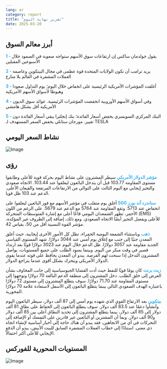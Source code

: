 ```yaml
---
lang: ar
category: report
title: "تقرير نهاية اليوم"
date: 2025-03-20
---
```



<h2>أبرز معالم السوق</h2>
<strong style="color: #2caef7;">1 - </strong> يقول جولدمان ساكس إن ارتفاعات سوق الأسهم ستواجه صعوبة في الصمود خلال الأسبوعين المقبلين

<strong style="color: #2caef7;">2 - </strong> يريد ترامب أن تكون الولايات المتحدة قوة عظمى في مجال البيتكوين وعاصمة العملات المشفرة في العالم بلا منازع


<strong style="color: #2caef7;">3 - </strong> أغلقت المؤشرات الأمريكية الرئيسية على انخفاض خلال اليوم؛ يوم التداول صعودا وهبوطا لأسواق الأسهم الأمريكية

<strong style="color: #2caef7;">4 - </strong> وفي أسواق الأسهم الأوروبية انخفضت المؤشرات الرئيسية. عوائد سوق الديون الأمريكية أقل بشكل هامشي

<strong style="color: #2caef7;">5 - </strong> البنك المركزي السويسري يخفض أسعار الفائدة؛ بنك إنجلترا يبقي أسعار الفائدة دون تغيير. مورجان ستانلي يخفض السعر المستهدف لـ TESLA



<h2>نشاط السعر اليومي</h2>
<img src="https://markleighedu.github.io/img/Mar-2025/20-Mar-2025/price.jpg" alt="Image"/>

<h2>رؤى</h2>
<strong style="color: #2caef7;">مؤشر الدولار الأمريكي</strong> سيطر المشترون على نشاط اليوم بحركة قوية للأعلى وطابقوا مستوى المقاومة 103.77 قبل أن يتدخل البائعون ليغلقوا عند 103.44. الاتجاه صعودي والتحيز إيجابي مع اليوم الثالث على التوالي من الارتفاعات المرتفعة والقيعان الأعلى. الدعم عند 103 ظل قويا.

<strong style="color: #2caef7;">ستاندرد آند بورز 500</strong> أغلق يوم متقلب في مؤشر الأسهم مع فوز البائعين ليغلقوا على انخفاض عند 5713. وتقع المقاومة عند 5764 مع الدعم عند 5679. على الرغم من اللون الأحمر، تظهر الشمعدان اليومي قاعًا أعلى مع إشارة المتوسطات المتحركة (EMS) للأعلى ويفضل التحيز أيضًا الاتجاه الصعودي. ومع ذلك، إضافة إلى الظروف غير المؤكدة، مؤشر القوة النسبية أقل من 50، بقياس 42.

<strong style="color: #2caef7;">ذهب</strong> وباستثناء الشمعة اليومية الحمراء، تظل كل الأمور الأخرى إيجابية، حيث أغلق المعدن جنبًا إلى جنب مع إغلاق يوم أمس عند 3044 دولارًا. شهد المستوى القياسي الجديد مقاومة عند 3057 دولارًا. ظل الدعم خلال اليوم عند 3023 دولارًا قويًا بعد ارتداد قصير في وقت مبكر من اليوم. وبينما يسود الطلب على جميع المستويات، يواصل المشترون التدخل إذا سنحت لهم الفرصة. يبدو أن المعدن يحافظ على قوته عندما يقوى الدولار الأمريكي ويتحرك بشكل أقوى عندما يتراجع الدولار.

<strong style="color: #2caef7;">زيت برنت</strong> كان يومًا قويًا للنفط حيث أدت القضايا الجيوسياسية إلى جانب المخاوف بشأن العرض إلى خلق الطلب. دخل المشترون إلى منطقة الدعم البالغة 70 دولارًا وتوجهوا إلى مستوى المقاومة عند 71.70 دولارًا. سوف يتطلع المشترون إلى مستوى 72 دولارًا باعتباره الهدف الصعودي التالي بينما يتطلع البائعون إلى الأسفل لاستعادة علامة 70 دولارًا المحورية.

<strong style="color: #2caef7;">بيتكوين</strong> بعد الارتفاع القوي الذي شهده يوم أمس إلى 87 ألف دولار، سيطر البائعون اليوم وأنشأوا دعمًا عند 83.5 ألف دولار. سوف يتطلع البائعون إلى الحفاظ على نطاق 81 ألف دولار إلى 85 ألف دولار، بينما يتطلع المشترون إلى تحديد النطاق أعلى بين 85 ألف دولار و90 ألف دولار. وبما أن المشترين أو البائعين غير قادرين على التمسك أو الإضافة إلى التحركات في أي من الاتجاهين، فقد يبدو أن هناك حاجة إلى أخبار أساسية لإنشاء اتجاه ذي معنى. استنادًا إلى خطاب العملات المشفرة السابق للبيت الأبيض، يبدو أن الدفع الإيجابي للأعلى أكثر احتمالاً.



<h2>المستويات المحورية للفوركس</h2>
<img src="https://markleighedu.github.io/img/Mar-2025/20-Mar-2025/pivot.jpg" alt="Image"/>